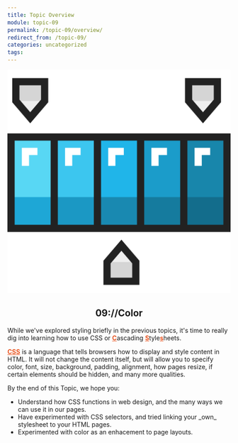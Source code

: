 ```yaml
---
title: Topic Overview
module: topic-09
permalink: /topic-09/overview/
redirect_from: /topic-09/
categories: uncategorized
tags:
---
```


<div class="section-title">
  <img src="../img/assignment-09.svg" alt="" title="Assignment 9: Color" />
  <h2 style="text-align: center;">09://Color</h2>
</div>


While we've explored styling briefly in the previous topics, it's time to really dig into learning how to use CSS or <span style="font-weight: bolder; text-decoration: underline; color: #E95420;">C</span>ascading <span style="font-weight: bolder; text-decoration: underline; color: #E95420;">S</span>tyle<span style="font-weight: bolder; text-decoration: underline; color: #E95420;">s</span>heets.

<a href="https://www.w3schools.com/css/" target="_blank" style="font-weight: bolder; text-decoration: underline; color: #E95420;">CSS</a> is a language that tells browsers how to display and style content in HTML. It will not change the content itself, but will allow you to specify color, font, size, background, padding, alignment, how pages resize, if certain elements should be hidden, and many more qualities.

By the end of this Topic, we hope you:
<ul class="pros-and-cons">
  <li class="icon-pro">Understand how CSS functions in web design, and the many ways we can use it in our pages.</li>
  <li class="icon-pro">Have experimented with CSS selectors, and tried linking your _own_ stylesheet to your HTML pages.</li>
  <li class="icon-pro">Experimented with color as an enhacement to page layouts.</li>
</ul>
